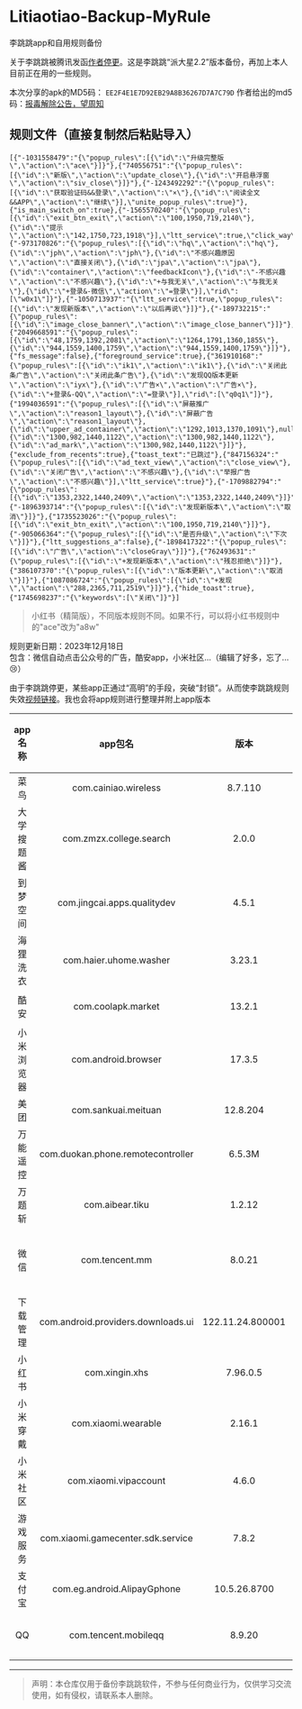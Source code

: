 ﻿


# Litiaotiao-Backup-MyRule
李跳跳app和自用规则备份

关于李跳跳被腾讯发函[作者停更](https://mp.weixin.qq.com/s/ha6hHr40umlj-ExHdGFXXw)。这是李跳跳“派大星2.2”版本备份，再加上本人目前正在用的一些规则。

本次分享的apk的MD5码：
``
EE2F4E1E7D92EB29A8B36267D7A7C79D
``
作者给出的md5码：[报毒解除公告，望周知](https://mp.weixin.qq.com/s/u5BI-7DIhxirFIPDulf6lA)
## 规则文件（直接复制然后粘贴导入）
```
[{"-1031558479":"{\"popup_rules\":[{\"id\":\"升级完整版\",\"action\":\"ace\"}]}"},{"740556751":"{\"popup_rules\":[{\"id\":\"新版\",\"action\":\"update_close\"},{\"id\":\"开启悬浮窗\",\"action\":\"siv_close\"}]}"},{"-1243492292":"{\"popup_rules\":[{\"id\":\"获取验证码&&登录\",\"action\":\"×\"},{\"id\":\"阅读全文&&APP\",\"action\":\"继续\"}],\"unite_popup_rules\":true}"},{"is_main_switch_on":true},{"-1565570240":"{\"popup_rules\":[{\"id\":\"exit_btn_exit\",\"action\":\"100,1950,719,2140\"},{\"id\":\"提示\",\"action\":\"142,1750,723,1918\"}],\"ltt_service\":true,\"click_way\":1}"},{"-973170826":"{\"popup_rules\":[{\"id\":\"hq\",\"action\":\"hq\"},{\"id\":\"jph\",\"action\":\"jph\"},{\"id\":\"不感兴趣原因\",\"action\":\"直接关闭\"},{\"id\":\"jpa\",\"action\":\"jpa\"},{\"id\":\"container\",\"action\":\"feedbackIcon\"},{\"id\":\"-不感兴趣\",\"action\":\"不感兴趣\"},{\"id\":\"+与我无关\",\"action\":\"与我无关\"},{\"id\":\"+登录&-微信\",\"action\":\"=登录\"}],\"rid\":[\"w0x1\"]}"},{"-1050713937":"{\"ltt_service\":true,\"popup_rules\":[{\"id\":\"发现新版本\",\"action\":\"以后再说\"}]}"},{"-189732215":"{\"popup_rules\":[{\"id\":\"image_close_banner\",\"action\":\"image_close_banner\"}]}"},{"2049668591":"{\"popup_rules\":[{\"id\":\"48,1759,1392,2081\",\"action\":\"1264,1791,1360,1855\"},{\"id\":\"944,1559,1400,1759\",\"action\":\"944,1559,1400,1759\"}]}"},{"fs_message":false},{"foreground_service":true},{"361910168":"{\"popup_rules\":[{\"id\":\"ik1\",\"action\":\"ik1\"},{\"id\":\"关闭此条广告\",\"action\":\"关闭此条广告\"},{\"id\":\"发现QQ版本更新\",\"action\":\"iyx\"},{\"id\":\"广告×\",\"action\":\"广告×\"},{\"id\":\"+登录&-QQ\",\"action\":\"=登录\"}],\"rid\":[\"q0q1\"]}"},{"1994036591":"{\"popup_rules\":[{\"id\":\"屏蔽推广\",\"action\":\"reason1_layout\"},{\"id\":\"屏蔽广告\",\"action\":\"reason1_layout\"},{\"id\":\"upper_ad_container\",\"action\":\"1292,1013,1370,1091\"},null,{\"id\":\"1300,982,1440,1122\",\"action\":\"1300,982,1440,1122\"},{\"id\":\"ad_mark\",\"action\":\"1300,982,1440,1122\"}]}"},{"exclude_from_recents":true},{"toast_text":"已跳过"},{"847156324":"{\"popup_rules\":[{\"id\":\"ad_text_view\",\"action\":\"close_view\"},{\"id\":\"关闭广告\",\"action\":\"不感兴趣\"},{\"id\":\"举报广告\",\"action\":\"不感兴趣\"}],\"ltt_service\":true}"},{"-1709882794":"{\"popup_rules\":[{\"id\":\"1353,2322,1440,2409\",\"action\":\"1353,2322,1440,2409\"}]}"},{"-1896393714":"{\"popup_rules\":[{\"id\":\"发现新版本\",\"action\":\"取消\"}]}"},{"1735523026":"{\"popup_rules\":[{\"id\":\"exit_btn_exit\",\"action\":\"100,1950,719,2140\"}]}"},{"-905066364":"{\"popup_rules\":[{\"id\":\"是否升级\",\"action\":\"下次\"}]}"},{"ltt_suggestions_a":false},{"-1898417322":"{\"popup_rules\":[{\"id\":\"广告\",\"action\":\"closeGray\"}]}"},{"762493631":"{\"popup_rules\":[{\"id\":\"+发现新版本\",\"action\":\"残忍拒绝\"}]}"},{"386107370":"{\"popup_rules\":[{\"id\":\"版本更新\",\"action\":\"取消\"}]}"},{"1087086724":"{\"popup_rules\":[{\"id\":\"+发现\",\"action\":\"288,2365,711,2519\"}]}"},{"hide_toast":true},{"1745698237":"{\"keywords\":[\"关闭\"]}"}]
```
>小红书（精简版），不同版本规则不同。如果不行，可以将小红书规则中的"ace"改为"a8w"
>
规则更新日期：2023年12月18日   
包含：微信自动点击公众号的广告，酷安app，小米社区...（编辑了好多，忘了...😢）

由于李跳跳停更，某些app正通过“高明”的手段，突破“封锁”。从而使李跳跳规则失效[视频链接](https://www.bilibili.com/video/BV1zH4y1U7jG "链接到bilibili视频")。我也会将app规则进行整理并附上app版本

|app名称|app包名|版本|是否可用|规则|
|:----:|:---:|:---:|:---:|:---:|
|菜鸟|com.cainiao.wireless|8.7.110|✔|`{"popup_rules":[{"id":"draw_dialog_tv_submit","action":"GLOBAL_ACTION_BACK"}]}`||
|大学搜题酱|com.zmzx.college.search|2.0.0|✔|`{"popup_rules":[{"id":"新版","action":"update_close"},{"id":"开启悬浮窗","action":"siv_close"}]}`|
|到梦空间|com.jingcai.apps.qualitydev|4.5.1|✔|`{"popup_rules":[{"id":"版本更新","action":"取消"}]}`|
|海狸洗衣|com.haier.uhome.washer|3.23.1|✔|`{"popup_rules":[{"id":"+发现","action":"288,2365,711,2519"}]}`|
|酷安|com.coolapk.market|13.2.1|✔|`{"popup_rules":[{"id":"ad_text_view","action":"close_view"},{"id":"关闭广告","action":"不感兴趣"},{"id":"举报广告","action":"不感兴趣"}],"ltt_service":true}`|
|小米浏览器|com.android.browser|17.3.5|未知|`{"popup_rules":[{"id":"获取验证码&&登录","action":"×"},{"id":"阅读全文&&APP","action":"继续"}],"unite_popup_rules":true}`|
|美团|com.sankuai.meituan|12.8.204|✔|`{"popup_rules":[{"id":"1353,2322,1440,2409","action":"1353,2322,1440,2409"}]}`|
|万能遥控|com.duokan.phone.remotecontroller|6.5.3M|✔|`{"popup_rules":[{"id":"image_close_banner","action":"image_close_banner"}]}`|
|万题斩|com.aibear.tiku|1.2.12|✔|`{"popup_rules":[{"id":"是否升级","action":"下次"}]}`|
|微信|com.tencent.mm|8.0.21|✔|`{"popup_rules":[{"id":"hq","action":"hq"},{"id":"jph","action":"jph"},{"id":"不感兴趣原因","action":"直接关闭"},{"id":"jpa","action":"jpa"},{"id":"container","action":"feedbackIcon"},{"id":"-不感兴趣","action":"不感兴趣"},{"id":"+与我无关","action":"与我无关"},{"id":"+登录&-微信","action":"=登录"}],"rid":["w0x1"]}`|
|下载管理|com.android.providers.downloads.ui|122.11.24.800001|✔|`{"ltt_service":true,"popup_rules":[{"id":"发现新版本","action":"以后再说"}]}`|
|小红书|com.xingin.xhs|7.96.0.5|✔|`{"popup_rules":[{"id":"升级完整版","action":"ace"}]}`|
|小米穿戴|com.xiaomi.wearable|2.16.1|✔|`{"popup_rules":[{"id":"+发现新版本","action":"残忍拒绝"}]}`|
|小米社区|com.xiaomi.vipaccount|4.6.0|✔|`{"popup_rules":[{"id":"广告","action":"closeGray"}]}`|
|游戏服务|com.xiaomi.gamecenter.sdk.service|7.8.2|未知|`{"popup_rules":[{"id":"exit_btn_exit","action":"100,1950,719,2140"},{"id":"提示","action":"142,1750,723,1918"}],"ltt_service":true,"click_way":1}`|
|支付宝|com.eg.android.AlipayGphone|10.5.26.8700|✔|`{"popup_rules":[{"id":"48,1759,1392,2081","action":"1264,1791,1360,1855"},{"id":"944,1559,1400,1759","action":"944,1559,1400,1759"}]}`|
|QQ|com.tencent.mobileqq|8.9.20|✔|`{"popup_rules":[{"id":"ik1","action":"ik1"},{"id":"关闭此条广告","action":"关闭此条广告"},{"id":"发现QQ版本更新","action":"iyx"},{"id":"广告×","action":"广告×"},{"id":"+登录&-QQ","action":"=登录"}],"rid":["q0q1"]}`|



---
>声明：本仓库仅用于备份李跳跳软件，不参与任何商业行为，仅供学习交流使用，如有侵权，请联系本人删除。
